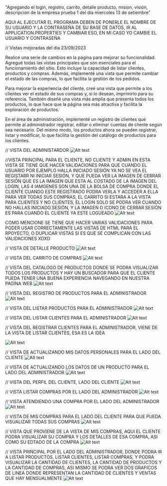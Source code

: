 "Agregando el login, registro, carrito, detalle producto, mision, visión, descripcion de la empresa prueba 1 del dia miercoles 13 de setiembre"

AQUI AL EJECUTAR EL PROGRAMA DEBEN DE PONERLE EL NOMBRE DE SU USUARIO Y LA CONTRASEÑA DE SU BASE DE DATOS, IR AL APPLICATION.PROPERTIES Y CAMBIAR ESO, EN MI CASO YO CAMBIE EL USUARIO Y CONTRASEÑA




// Vistas mejoradas del dia 23/09/2023

Realicé una serie de cambios en la página para mejorar su funcionalidad. Agregué todas las vistas principales que son esenciales para el funcionamiento del sitio. Esto incluye la capacidad de listar clientes, productos y compras. Además, implementé una vista que permite cambiar el estado de las compras, lo que facilita la gestión de los pedidos.

Para mejorar la experiencia del cliente, creé una vista que permite a los clientes ver el estado de sus compras y, si lo desean, imprimirlo para su referencia. También diseñé una vista más amplia que presenta todos los productos, lo que hace que la página sea más atractiva y facilita la exploración de productos.

En el área de administración, implementé un registro de clientes que permite al administrador registrar, editar o eliminar cuentas de cliente según sea necesario. Del mismo modo, los productos ahora se pueden registrar, listar y modificar, lo que facilita la gestión del catálogo de productos para los clientes.

// VISTA DEL ADMINISTARDOR 
![Alt text](readmeImagenes/image.png)


//VISTA PRINCIPAL PARA EL CLIENTE, NO CLIENTE Y ADMIN
EN ESTA VISTA SE TIENE QUE HACER VALIDACIONES PARA QUE CUANDO EL USUARIO POR EJEMPLO HALLA INICIADO SESIÓN YA NO SE VEA EL REGISTARR NI INICIAR SESIÓN, Y QUE PUEDA VER LA IMAGEN DE CERRAR SESIÓN QUE ES LA IMAGEN QUE
ESTA AL COSTADO DE LA IMAGEN DEL LOGIN, LAS 4 IAMGENES SON UNA DE LA BOLSA DE COMPRA DONDE EL CLIENTE CUANDO ESTE REGISTRADO PODRA VERLA Y ACCEDER A ELLA PARA VER TODAS SUS COMPRAS, EL CARRITO SI ESTARA A LA VISTA PARA CLIENTES Y NO CLIENTES, EL LOGIN SOLO SE PODRA VER CUANDO
NO HALLAS INICIADO SESIÓN, Y LA IMAGEN O ICONO DE CERRAR SESIÓN ES PARA CUANDO EL CLIENTE YA ESTE LOGUEADO
![Alt text](readmeImagenes/image-1.png)

COMO MENCIONE SE TIENE QUE HACER VARIAS VALIDACIONES PARA PODER USAR CORRECTAMENTE LAS VISTAS DE HTML PARA EL RPOYECTO, O DUPLICAR VISTAS SI ES QUE SE COMPLICAN CON LAS VALIDACIONES XDXD

// VISTA DE DETALLE PRODUCTO
![Alt text](readmeImagenes/image-2.png)

// VISTA DEL CARRITO DE COMPRAS
![Alt text](readmeImagenes/image-3.png)


// VISTA DEL CATALOGO DE PRODUCTOS DONDE SE PODRA VISUALIZAR TODOS LOS PRODUCTOS Y HAY UN BUSCADOR PARA QUE EL CLIENTE PUEDA TENER UNA BUENA EXPERIENCIA NAVEGANDO EN NUESTRA PAGINA WEB
![Alt text](readmeImagenes/image-4.png)

// VISTA DEL REGISTRO DE PRODUCTOS PARA EL ADMINISTRADOR
![Alt text](readmeImagenes/image-5.png)

// VISTA DEL LISTAR PRODUCTOS PARA EL ADMINISTRADOR
![Alt text](readmeImagenes/image-6.png)

// VISTA DEL LISTAR CLIENTES PARA EL ADMINISTRADOR
![Alt text](readmeImagenes/image-7.png)

// VISTA DEL REGISTRAR CLIENTES PARA EL ADMINISTRADOR, VIENE DE LA VISTA DE LISTAR CLIENTES, ESA ES LA IDEA

![Alt text](readmeImagenes/image-8.png)

// VISTA DE ACTUALIZANDO MIS DATOS PERSONALES PARA EL LADO DEL CLIENTE
![Alt text](readmeImagenes/image-9.png)

// VISTA DE ACTUALIZANDO LOS DATOS DE UN PRODUCTO PARA EL LADO DEL ADMINISTRADOR
![Alt text](readmeImagenes/image-10.png)

// VISTA DEL PERFIL DEL CLIENTE, LADO DEL CLIENTE
![Alt text](readmeImagenes/image-11.png)

// VISTA LISTAR COMPRAS POR EL LADO DEL ADMINISTRADOR
![Alt text](readmeImagenes/image-12.png)

// VISTA ATENDIENDO UNA COMPRA POR EL LADO DEL ADMINISTRADOR
![Alt text](readmeImagenes/image-13.png)

// VISTA DE MIS COMPRAS PARA EL LADO DEL CLIENTE PARA QUE PUEDA VISUALIZAR TODAS SUS COMPRAS
![Alt text](readmeImagenes/image-14.png)

// VISTA QUE PROVIENE DE LA VISTA DE MIS COMPRAS, AQUI EL CLIENTE PODRA VISUALIZAR SU COMPRA Y LOS DETALLES DE ESA COMPRA, ASI COMO SU EDTADO DE LA COMPRA
![Alt text](readmeImagenes/image-15.png)

// VISTA PRINCIPAL POR EL LADO DEL ADMINISTRADOR, DONDE PODRA IR A LISTAR PRODUCTOS, LISTAR CLIENTES, LISTAR COMPRAS, Y PODRA VISUALIZAR LA CANTIDAD DE CLIENTES, LA CANTIDAD DE PRODUCTOS Y LA CANTIDAD DE COMPRAS, 
ASI MISMO SE PODRA VER DOS GRAFICOS DE LINEA DONDE REPRESENTAN LA CANTIDAD DE CLIENTES Y VENTAS QUE HAY MENSUALMENTE
![Alt text](readmeImagenes/image-16.png)
